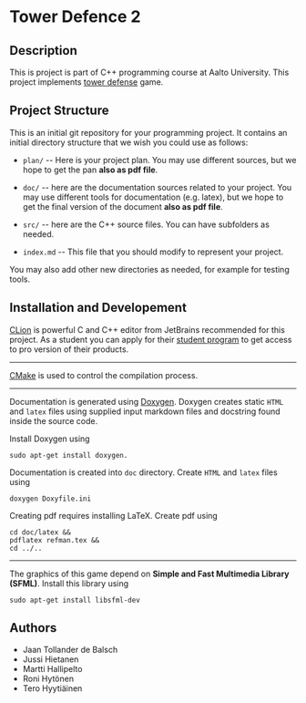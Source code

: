 # Tower Defence 2
## Description
This is project is part of C++ programming course at Aalto University. This project implements [tower defense](https://en.wikipedia.org/wiki/Tower_defense) game.


## Project Structure
This is an initial git repository for your programming project.
It contains an initial directory structure that we wish you could
use as follows:

  * `plan/` -- Here is your project plan. You may use different sources,
    but we hope to get the pan **also as pdf file**.

  * `doc/` -- here are the documentation sources related to your project.
    You may use different tools for documentation (e.g. latex),
    but we hope to get the final version of the document
    **also as pdf file**.

  * `src/` -- here are the C++ source files. You can have subfolders as needed.

  * `index.md` -- This file that you should modify to represent
    your project.

You may also add other new directories as needed, for example
for testing tools.


## Installation and Developement
[CLion](https://www.jetbrains.com/clion/) is powerful C and C++ editor from JetBrains recommended for this project. As a student you can apply for their [student program](https://www.jetbrains.com/student/) to get access to pro version of their products.

----

[CMake](https://cmake.org/) is used to control the compilation process.

----

Documentation is generated using [Doxygen](https://www.stack.nl/~dimitri/doxygen/index.html). Doxygen creates static `HTML` and `latex` files using supplied input markdown files and docstring found inside the source code.

Install Doxygen using
```
sudo apt-get install doxygen.
```

Documentation is created into `doc` directory. Create `HTML` and `latex` files using
```
doxygen Doxyfile.ini
```

Creating pdf requires installing LaTeX. Create pdf using
```
cd doc/latex &&
pdflatex refman.tex &&
cd ../..
```


----

The graphics of this game depend on **Simple and Fast Multimedia Library (SFML)**. Install this library using

```
sudo apt-get install libsfml-dev
```




## Authors

- Jaan Tollander de Balsch
- Jussi Hietanen
- Martti Hallipelto
- Roni Hytönen
- Tero Hyytiäinen
